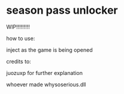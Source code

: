 # season pass unlocker

WIP!!!!!!!!!

how to use:

  inject as the game is being opened
  
credits to:

  juozuxp for further explanation
  
  whoever made whysoserious.dll
